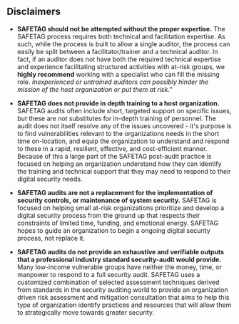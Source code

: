 
## Disclaimers

  * **SAFETAG should not be attempted without the proper expertise.** The SAFETAG process requires both technical and facilitation expertise. As such, while the process is built to allow a single auditor, the process can easily be split between a facilitator/trainer and a technical auditor. In fact, if an auditor does not have both the required technical expertise and experience facilitating structured activities with at-risk groups, we **highly recommend** working with a specialist who can fill the missing role. *Inexperienced or untrained auditors can possibly hinder the mission of the host organization or put them at risk.*"

  * **SAFETAG does not provide in depth training to a host organization.** SAFETAG audits often include short, targeted support on specific issues, but these are not substitutes for in-depth training of personnel. The audit does not itself resolve any of the issues uncovered - it's purpose is to find vulnerabilities relevant to the organizations needs in the short time on-location, and equip the organization to understand and respond to these in a rapid, resilient, effective, and cost-efficient manner. Because of this a large part of the SAFETAG post-audit practice is focused on helping an organization understand how they can identify the training and technical support that they may need to respond to their digital security needs.

  * **SAFETAG audits are not a replacement for the implementation of security controls, or maintenance of system security.** SAFETAG is focused on helping small at-risk organizations prioritize and develop a digital security process from the ground up that respects their constraints of limited time, funding, and emotional energy. SAFETAG hopes to guide an organization to begin a ongoing digital security process, not replace it.

  * **SAFETAG audits do not provide an exhaustive and verifiable outputs that a professional industry standard security-audit would provide.** Many low-income vulnerable groups have neither the money, time, or manpower to respond to a full security audit. SAFETAG uses a customized combination of selected assessment techniques derived from standards in the security auditing world to provide an organization driven risk assessment and mitigation consultation that aims to help this type of organization identify practices and resources that will allow them to strategically move towards greater security.
